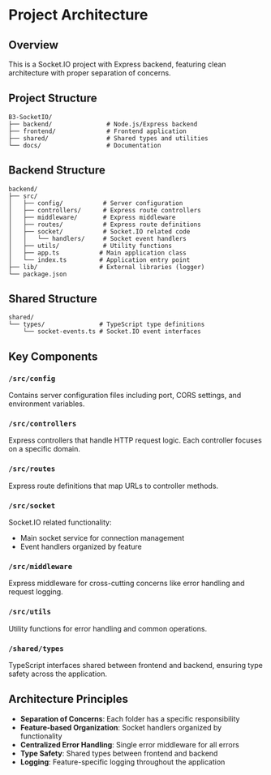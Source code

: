 # Project Architecture

## Overview

This is a Socket.IO project with Express backend, featuring clean architecture with proper separation of concerns.

## Project Structure

```
B3-SocketIO/
├── backend/               # Node.js/Express backend
├── frontend/              # Frontend application
├── shared/                # Shared types and utilities
└── docs/                  # Documentation
```

## Backend Structure

```
backend/
├── src/
│   ├── config/           # Server configuration
│   ├── controllers/      # Express route controllers
│   ├── middleware/       # Express middleware
│   ├── routes/           # Express route definitions
│   ├── socket/           # Socket.IO related code
│   │   └── handlers/     # Socket event handlers
│   ├── utils/            # Utility functions
│   ├── app.ts           # Main application class
│   └── index.ts         # Application entry point
├── lib/                 # External libraries (logger)
└── package.json
```

## Shared Structure

```
shared/
└── types/               # TypeScript type definitions
    └── socket-events.ts # Socket.IO event interfaces
```

## Key Components

### `/src/config`

Contains server configuration files including port, CORS settings, and environment variables.

### `/src/controllers`

Express controllers that handle HTTP request logic. Each controller focuses on a specific domain.

### `/src/routes`

Express route definitions that map URLs to controller methods.

### `/src/socket`

Socket.IO related functionality:

- Main socket service for connection management
- Event handlers organized by feature

### `/src/middleware`

Express middleware for cross-cutting concerns like error handling and request logging.

### `/src/utils`

Utility functions for error handling and common operations.

### `/shared/types`

TypeScript interfaces shared between frontend and backend, ensuring type safety across the application.

## Architecture Principles

- **Separation of Concerns**: Each folder has a specific responsibility
- **Feature-based Organization**: Socket handlers organized by functionality
- **Centralized Error Handling**: Single error middleware for all errors
- **Type Safety**: Shared types between frontend and backend
- **Logging**: Feature-specific logging throughout the application
